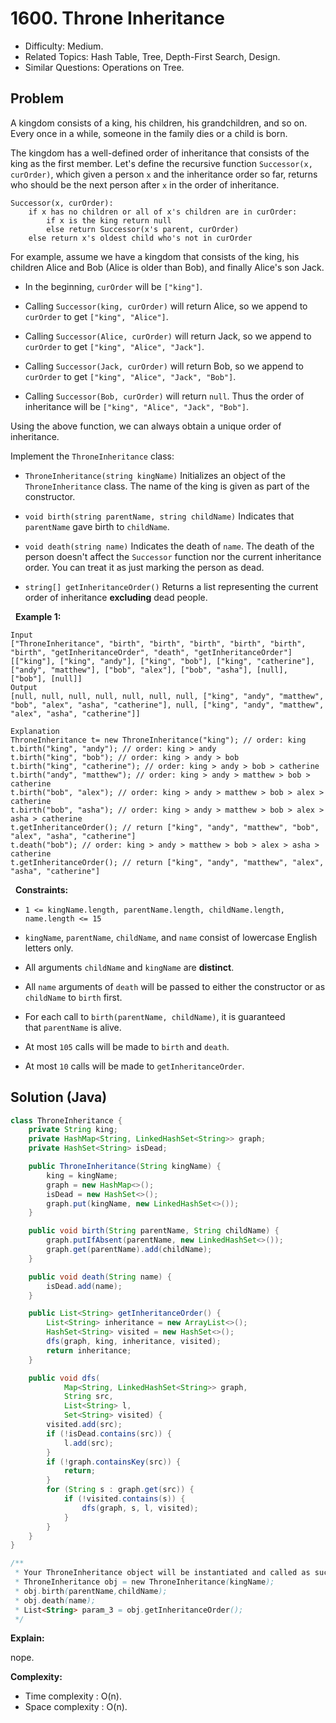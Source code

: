 # 1600. Throne Inheritance

- Difficulty: Medium.
- Related Topics: Hash Table, Tree, Depth-First Search, Design.
- Similar Questions: Operations on Tree.

## Problem

A kingdom consists of a king, his children, his grandchildren, and so on. Every once in a while, someone in the family dies or a child is born.

The kingdom has a well-defined order of inheritance that consists of the king as the first member. Let's define the recursive function ```Successor(x, curOrder)```, which given a person ```x``` and the inheritance order so far, returns who should be the next person after ```x``` in the order of inheritance.

```
Successor(x, curOrder):
    if x has no children or all of x's children are in curOrder:
        if x is the king return null
        else return Successor(x's parent, curOrder)
    else return x's oldest child who's not in curOrder
```

For example, assume we have a kingdom that consists of the king, his children Alice and Bob (Alice is older than Bob), and finally Alice's son Jack.


	
- In the beginning, ```curOrder``` will be ```["king"]```.
	
- Calling ```Successor(king, curOrder)``` will return Alice, so we append to ```curOrder``` to get ```["king", "Alice"]```.
	
- Calling ```Successor(Alice, curOrder)``` will return Jack, so we append to ```curOrder``` to get ```["king", "Alice", "Jack"]```.
	
- Calling ```Successor(Jack, curOrder)``` will return Bob, so we append to ```curOrder``` to get ```["king", "Alice", "Jack", "Bob"]```.
	
- Calling ```Successor(Bob, curOrder)``` will return ```null```. Thus the order of inheritance will be ```["king", "Alice", "Jack", "Bob"]```.


Using the above function, we can always obtain a unique order of inheritance.

Implement the ```ThroneInheritance``` class:


	
- ```ThroneInheritance(string kingName)``` Initializes an object of the ```ThroneInheritance``` class. The name of the king is given as part of the constructor.
	
- ```void birth(string parentName, string childName)``` Indicates that ```parentName``` gave birth to ```childName```.
	
- ```void death(string name)``` Indicates the death of ```name```. The death of the person doesn't affect the ```Successor``` function nor the current inheritance order. You can treat it as just marking the person as dead.
	
- ```string[] getInheritanceOrder()``` Returns a list representing the current order of inheritance **excluding** dead people.


 
**Example 1:**

```
Input
["ThroneInheritance", "birth", "birth", "birth", "birth", "birth", "birth", "getInheritanceOrder", "death", "getInheritanceOrder"]
[["king"], ["king", "andy"], ["king", "bob"], ["king", "catherine"], ["andy", "matthew"], ["bob", "alex"], ["bob", "asha"], [null], ["bob"], [null]]
Output
[null, null, null, null, null, null, null, ["king", "andy", "matthew", "bob", "alex", "asha", "catherine"], null, ["king", "andy", "matthew", "alex", "asha", "catherine"]]

Explanation
ThroneInheritance t= new ThroneInheritance("king"); // order: king
t.birth("king", "andy"); // order: king > andy
t.birth("king", "bob"); // order: king > andy > bob
t.birth("king", "catherine"); // order: king > andy > bob > catherine
t.birth("andy", "matthew"); // order: king > andy > matthew > bob > catherine
t.birth("bob", "alex"); // order: king > andy > matthew > bob > alex > catherine
t.birth("bob", "asha"); // order: king > andy > matthew > bob > alex > asha > catherine
t.getInheritanceOrder(); // return ["king", "andy", "matthew", "bob", "alex", "asha", "catherine"]
t.death("bob"); // order: king > andy > matthew > bob > alex > asha > catherine
t.getInheritanceOrder(); // return ["king", "andy", "matthew", "alex", "asha", "catherine"]
```

 
**Constraints:**


	
- ```1 <= kingName.length, parentName.length, childName.length, name.length <= 15```
	
- ```kingName```, ```parentName```, ```childName```, and ```name``` consist of lowercase English letters only.
	
- All arguments ```childName``` and ```kingName``` are **distinct**.
	
- All ```name``` arguments of ```death``` will be passed to either the constructor or as ```childName``` to ```birth``` first.
	
- For each call to ```birth(parentName, childName)```, it is guaranteed that ```parentName``` is alive.
	
- At most ```105``` calls will be made to ```birth``` and ```death```.
	
- At most ```10``` calls will be made to ```getInheritanceOrder```.



## Solution (Java)

```java
class ThroneInheritance {
    private String king;
    private HashMap<String, LinkedHashSet<String>> graph;
    private HashSet<String> isDead;

    public ThroneInheritance(String kingName) {
        king = kingName;
        graph = new HashMap<>();
        isDead = new HashSet<>();
        graph.put(kingName, new LinkedHashSet<>());
    }

    public void birth(String parentName, String childName) {
        graph.putIfAbsent(parentName, new LinkedHashSet<>());
        graph.get(parentName).add(childName);
    }

    public void death(String name) {
        isDead.add(name);
    }

    public List<String> getInheritanceOrder() {
        List<String> inheritance = new ArrayList<>();
        HashSet<String> visited = new HashSet<>();
        dfs(graph, king, inheritance, visited);
        return inheritance;
    }

    public void dfs(
            Map<String, LinkedHashSet<String>> graph,
            String src,
            List<String> l,
            Set<String> visited) {
        visited.add(src);
        if (!isDead.contains(src)) {
            l.add(src);
        }
        if (!graph.containsKey(src)) {
            return;
        }
        for (String s : graph.get(src)) {
            if (!visited.contains(s)) {
                dfs(graph, s, l, visited);
            }
        }
    }
}

/**
 * Your ThroneInheritance object will be instantiated and called as such:
 * ThroneInheritance obj = new ThroneInheritance(kingName);
 * obj.birth(parentName,childName);
 * obj.death(name);
 * List<String> param_3 = obj.getInheritanceOrder();
 */
```

**Explain:**

nope.

**Complexity:**

* Time complexity : O(n).
* Space complexity : O(n).
